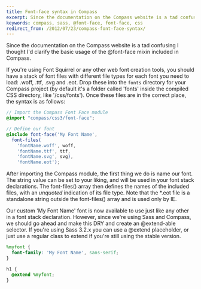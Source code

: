 ```yaml
---
title: Font-face syntax in Compass
excerpt: Since the documentation on the Compass website is a tad confusing I thought I'd clarify the basic usage of the @font-face mixin included in Compass.
keywords: compass, sass, @font-face, font-face, css
redirect_from: /2012/07/23/compass-font-face-syntax/
---
```

Since the documentation on the Compass website is a tad confusing I thought I'd clarify the basic usage of the @font-face mixin included in Compass.

If you're using Font Squirrel or any other web font creation tools, you should have a stack of font files with different file types for each font you need to load: .woff, .ttf, .svg and .eot. Drop these into the ```fonts``` directory for your Compass project (by default it's a folder called 'fonts' inside the compiled CSS directory, like '/css/fonts'). Once these files are in the correct place, the syntax is as follows:

```scss
// Import the Compass Font Face module
@import "compass/css3/font-face";

// Define our font
@include font-face('My Font Name',
  font-files(
    'fontName.woff', woff,
    'fontName.ttf', ttf,
    'fontName.svg', svg),
    'fontName.eot');
```

After importing the Compass module, the first thing we do is name our font. The string value can be set to your liking, and will be used in your font stack declarations. The font-files() array then defines the names of the included files, with an _unquoted_ indication of its file type. Note that the *.eot file is a standalone string outside the font-files() array and is used only by IE.

Our custom 'My Font Name' font is now available to use just like any other in a font stack declaration. However, since we're using Sass and Compass, we should go ahead and make this DRY and create an @extend-able selector. If you're using Sass 3.2.x you can use a @extend placeholder, or just use a regular class to extend if you're still using the stable version.

```scss
%myfont {
  font-family: 'My Font Name', sans-serif;
}

h1 {
  @extend %myfont;
}
```
